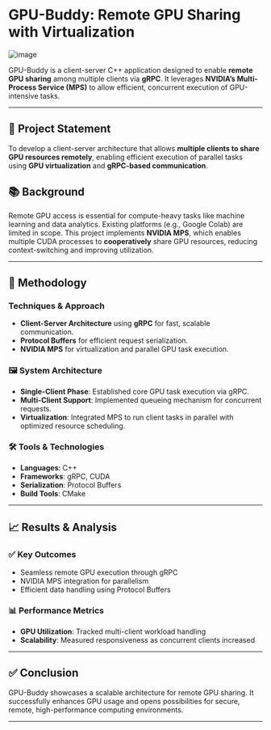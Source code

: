 # GPU-Buddy: Remote GPU Sharing with Virtualization

![image](https://github.com/user-attachments/assets/9b44ccfd-9679-4f0d-a81f-27d97018f98b)

GPU-Buddy is a client-server C++ application designed to enable **remote GPU sharing** among multiple clients via **gRPC**. It leverages **NVIDIA’s Multi-Process Service (MPS)** to allow efficient, concurrent execution of GPU-intensive tasks.

---
## 📌 Project Statement

To develop a client-server architecture that allows **multiple clients to share GPU resources remotely**, enabling efficient execution of parallel tasks using **GPU virtualization** and **gRPC-based communication**.

## 📚 Background

Remote GPU access is essential for compute-heavy tasks like machine learning and data analytics. Existing platforms (e.g., Google Colab) are limited in scope. This project implements **NVIDIA MPS**, which enables multiple CUDA processes to **cooperatively** share GPU resources, reducing context-switching and improving utilization.

---
## 🔧 Methodology

### Techniques & Approach

- **Client-Server Architecture** using **gRPC** for fast, scalable communication.
- **Protocol Buffers** for efficient request serialization.
- **NVIDIA MPS** for virtualization and parallel GPU task execution.

### 🖼️ System Architecture

- **Single-Client Phase**: Established core GPU task execution via gRPC.
- **Multi-Client Support**: Implemented queueing mechanism for concurrent requests.
- **Virtualization**: Integrated MPS to run client tasks in parallel with optimized resource scheduling.

### 🛠 Tools & Technologies

- **Languages**: C++
- **Frameworks**: gRPC, CUDA
- **Serialization**: Protocol Buffers
- **Build Tools**: CMake

---

## 📈 Results & Analysis

### ✅ Key Outcomes

- Seamless remote GPU execution through gRPC
- NVIDIA MPS integration for parallelism
- Efficient data handling using Protocol Buffers

### 📊 Performance Metrics

- **GPU Utilization**: Tracked multi-client workload handling
- **Scalability**: Measured responsiveness as concurrent clients increased

---
## ✅ Conclusion

GPU-Buddy showcases a scalable architecture for remote GPU sharing. It successfully enhances GPU usage and opens possibilities for secure, remote, high-performance computing environments.

---

